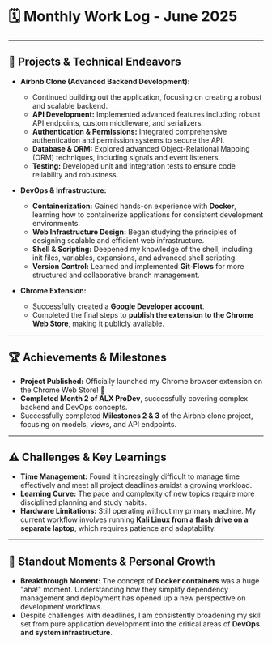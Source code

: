 # 🗓️ Monthly Work Log - June 2025

---

## 💼 Projects & Technical Endeavors

* **Airbnb Clone (Advanced Backend Development):**
    * Continued building out the application, focusing on creating a robust and scalable backend.
    * **API Development:** Implemented advanced features including robust API endpoints, custom middleware, and serializers.
    * **Authentication & Permissions:** Integrated comprehensive authentication and permission systems to secure the API.
    * **Database & ORM:** Explored advanced Object-Relational Mapping (ORM) techniques, including signals and event listeners.
    * **Testing:** Developed unit and integration tests to ensure code reliability and robustness.

* **DevOps & Infrastructure:**
    * **Containerization:** Gained hands-on experience with **Docker**, learning how to containerize applications for consistent development environments.
    * **Web Infrastructure Design:** Began studying the principles of designing scalable and efficient web infrastructure.
    * **Shell & Scripting:** Deepened my knowledge of the shell, including init files, variables, expansions, and advanced shell scripting.
    * **Version Control:** Learned and implemented **Git-Flows** for more structured and collaborative branch management.

* **Chrome Extension:**
    * Successfully created a **Google Developer account**.
    * Completed the final steps to **publish the extension to the Chrome Web Store**, making it publicly available.

---

## 🏆 Achievements & Milestones

* **Project Published:** Officially launched my Chrome browser extension on the Chrome Web Store! 🎉
* **Completed Month 2 of ALX ProDev**, successfully covering complex backend and DevOps concepts.
* Successfully completed **Milestones 2 & 3** of the Airbnb clone project, focusing on models, views, and API endpoints.

---

## ⚠️ Challenges & Key Learnings

* **Time Management:** Found it increasingly difficult to manage time effectively and meet all project deadlines amidst a growing workload.
* **Learning Curve:** The pace and complexity of new topics require more disciplined planning and study habits.
* **Hardware Limitations:** Still operating without my primary machine. My current workflow involves running **Kali Linux from a flash drive on a separate laptop**, which requires patience and adaptability.

---

## 🌟 Standout Moments & Personal Growth

* **Breakthrough Moment:** The concept of **Docker containers** was a huge "aha!" moment. Understanding how they simplify dependency management and deployment has opened up a new perspective on development workflows.
* Despite challenges with deadlines, I am consistently broadening my skill set from pure application development into the critical areas of **DevOps and system infrastructure**.